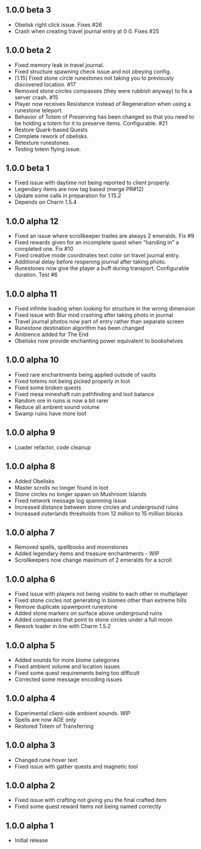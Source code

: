 ## 1.0.0 beta 3
* Obelisk right click issue. Fixes #26
* Crash when creating travel journal entry at 0 0. Fixes #25

## 1.0.0 beta 2
* Fixed memory leak in travel journal.
* Fixed structure spawning check issue and not obeying config.
* [1.15] Fixed stone circle runestones not taking you to previously discovered location. #17
* Removed stone circles compasses (they were rubbish anyway) to fix a server crash. #15
* Player now receives Resistance instead of Regeneration when using a runestone teleport.
* Behavior of Totem of Preserving has been changed so that you need to be holding a totem for it to preserve items. Configurable. #21
* Restore Quark-based Quests
* Complete rework of obelisks.
* Retexture runestones.
* Testing totem flying issue.

## 1.0.0 beta 1
* Fixed issue with daytime not being reported to client properly.
* Legendary items are now tag based (merge PR#12)
* Update some calls in preparation for 1.15.2
* Depends on Charm 1.5.4

## 1.0.0 alpha 12
* Fixed an issue where scrollkeeper trades are always 2 emeralds. Fix #9
* Fixed rewards given for an incomplete quest when "handing in" a completed one. Fix #10
* Fixed creative mode coordinates text color on travel journal entry.
* Additional delay before reopening journal after taking photo.
* Runestones now give the player a buff during transport. Configurable duration. Test #6

## 1.0.0 alpha 11
* Fixed infinite loading when looking for structure in the wrong dimension
* Fixed issue with Blur mod crashing after taking photo in journal
* Travel journal photos now part of entry rather than separate screen
* Runestone destination algorithm has been changed
* Ambience added for The End
* Obelisks now provide enchanting power equivalent to bookshelves

## 1.0.0 alpha 10
* Fixed rare enchantments being applied outside of vaults
* Fixed totems not being picked properly in loot
* Fixed some broken quests
* Fixed mesa mineshaft ruin pathfinding and loot balance
* Random ore in ruins is now a bit rarer
* Reduce all ambient sound volume
* Swamp ruins have more loot

## 1.0.0 alpha 9
* Loader refactor, code cleanup

## 1.0.0 alpha 8
* Added Obelisks
* Master scrolls no longer found in loot
* Stone circles no longer spawn on Mushroom Islands
* Fixed network message log spamming issue
* Increased distance between stone circles and underground ruins
* Increased outerlands thresholds from 12 million to 15 million blocks

## 1.0.0 alpha 7
* Removed spells, spellbooks and moonstones
* Added legendary items and treasure enchantments - WIP
* Scrollkeepers now change maximum of 2 emeralds for a scroll

## 1.0.0 alpha 6
* Fixed issue with players not being visible to each other in multiplayer
* Fixed stone circles not generating in biomes other than extreme hills
* Remove duplicate spawnpoint runestone
* Added stone markers on surface above underground ruins
* Added compasses that point to stone circles under a full moon
* Rework loader in line with Charm 1.5.2

## 1.0.0 alpha 5
* Added sounds for more biome categories
* Fixed ambient volume and location issues
* Fixed some quest requirements being too difficult
* Corrected some message encoding issues

## 1.0.0 alpha 4
* Experimental client-side ambient sounds. WIP
* Spells are now AOE only
* Restored Totem of Transferring

## 1.0.0 alpha 3
* Changed rune hover text
* Fixed issue with gather quests and magnetic tool

## 1.0.0 alpha 2
* Fixed issue with crafting not giving you the final crafted item
* Fixed some quest reward items not being named correctly

## 1.0.0 alpha 1
* Initial release